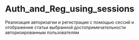 # Auth_and_Reg_using_sessions
Реализация авторизагии и регистрации с помощью сессий и отображение статьи выбранной достопримечательности авторизированным пользователям
